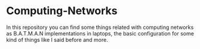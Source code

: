 # Computing-Networks
In this repository you can find some things related with computing networks as B.A.T.M.A.N implementations in laptops, the basic configuration for some kind of things like I said before and more. 
